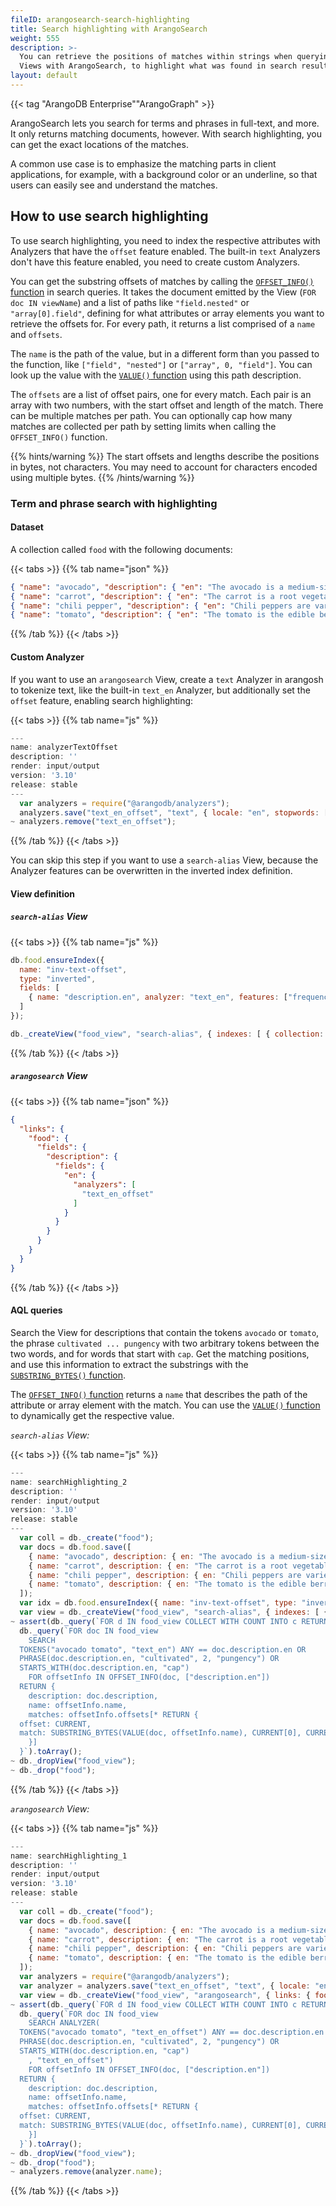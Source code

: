 ```yaml
---
fileID: arangosearch-search-highlighting
title: Search highlighting with ArangoSearch
weight: 555
description: >-
  You can retrieve the positions of matches within strings when querying
  Views with ArangoSearch, to highlight what was found in search results
layout: default
---
```

{{< tag "ArangoDB Enterprise""ArangoGraph" >}}

ArangoSearch lets you search for terms and phrases in full-text, and more.
It only returns matching documents, however. With search highlighting, you can
get the exact locations of the matches.

A common use case is to emphasize the matching parts in client applications,
for example, with a background color or an underline, so that users can easily
see and understand the matches.

## How to use search highlighting

To use search highlighting, you need to index the respective attributes with
Analyzers that have the `offset` feature enabled. The built-in `text` Analyzers
don't have this feature enabled, you need to create custom Analyzers.

You can get the substring offsets of matches by calling the
[`OFFSET_INFO()` function](../../aql/functions/functions-arangosearch#offset_info) in
search queries. It takes the document emitted by the View (`FOR doc IN viewName`)
and a list of paths like `"field.nested"` or `"array[0].field"`, defining for
what attributes or array elements you want to retrieve the offsets for. For
every path, it returns a list comprised of a `name` and `offsets`.

The `name` is the path of the value, but in a different form than you passed to
the function, like `["field", "nested"]` or `["array", 0, "field"]`. You can
look up the value with the [`VALUE()` function](../../aql/functions/functions-document#value)
using this path description.

The `offsets` are a list of offset pairs, one for every match. Each pair is an
array with two numbers, with the start offset and length of the match. There can be
multiple matches per path. You can optionally cap how many matches are collected
per path by setting limits when calling the `OFFSET_INFO()` function.


{{% hints/warning %}}
  The start offsets and lengths describe the positions in bytes, not characters.
You may need to account for characters encoded using multiple bytes.
{{% /hints/warning %}}

### Term and phrase search with highlighting

#### Dataset

A collection called `food` with the following documents:

{{< tabs >}}
{{% tab name="json" %}}
```json
{ "name": "avocado", "description": { "en": "The avocado is a medium-sized, evergreen tree, native to the Americas." } }
{ "name": "carrot", "description": { "en": "The carrot is a root vegetable, typically orange in color, native to Europe and Southwestern Asia." } }
{ "name": "chili pepper", "description": { "en": "Chili peppers are varieties of the berry-fruit of plants from the genus Capsicum, cultivated for their pungency." } }
{ "name": "tomato", "description": { "en": "The tomato is the edible berry of the tomato plant." } }
```
{{% /tab %}}
{{< /tabs >}}

#### Custom Analyzer

If you want to use an `arangosearch` View,
create a `text` Analyzer in arangosh to tokenize text, like the built-in
`text_en` Analyzer, but additionally set the `offset` feature, enabling
search highlighting:

    
 {{< tabs >}}
{{% tab name="js" %}}
```js
---
name: analyzerTextOffset
description: ''
render: input/output
version: '3.10'
release: stable
---
  var analyzers = require("@arangodb/analyzers");
  analyzers.save("text_en_offset", "text", { locale: "en", stopwords: [] }, ["position", "frequency", "norm", "offset"]);
~ analyzers.remove("text_en_offset");
```
{{% /tab %}}
{{< /tabs >}}
 
    
    

You can skip this step if you want to use a `search-alias` View, because the
Analyzer features can be overwritten in the inverted index definition.

#### View definition

##### `search-alias` View

{{< tabs >}}
{{% tab name="js" %}}
```js
db.food.ensureIndex({
  name: "inv-text-offset",
  type: "inverted",
  fields: [
    { name: "description.en", analyzer: "text_en", features: ["frequency", "norm", "position", "offset"] }
  ]
});

db._createView("food_view", "search-alias", { indexes: [ { collection: "food", index: "inv-text-offset" } ] });
```
{{% /tab %}}
{{< /tabs >}}

##### `arangosearch` View

{{< tabs >}}
{{% tab name="json" %}}
```json
{
  "links": {
    "food": {
      "fields": {
        "description": {
          "fields": {
            "en": {
              "analyzers": [
                "text_en_offset"
              ]
            }
          }
        }
      }
    }
  }
}
```
{{% /tab %}}
{{< /tabs >}}

#### AQL queries

Search the View for descriptions that contain the tokens `avocado` or `tomato`,
the phrase `cultivated ... pungency` with two arbitrary tokens between the two
words, and for words that start with `cap`. Get the matching positions, and use
this information to extract the substrings with the
[`SUBSTRING_BYTES()` function](../../aql/functions/functions-string#substring_bytes).

The [`OFFSET_INFO()` function](../../aql/functions/functions-arangosearch#offset_info)
returns a `name` that describes the path of the attribute or array element with
the match. You can use the [`VALUE()` function](../../aql/functions/functions-document#value)
to dynamically get the respective value.

_`search-alias` View:_

    
 {{< tabs >}}
{{% tab name="js" %}}
```js
---
name: searchHighlighting_2
description: ''
render: input/output
version: '3.10'
release: stable
---
  var coll = db._create("food");
  var docs = db.food.save([
    { name: "avocado", description: { en: "The avocado is a medium-sized, evergreen tree, native to the Americas." } },
    { name: "carrot", description: { en: "The carrot is a root vegetable, typically orange in color, native to Europe and Southwestern Asia." } },
    { name: "chili pepper", description: { en: "Chili peppers are varieties of the berry-fruit of plants from the genus Capsicum, cultivated for their pungency." } },
    { name: "tomato", description: { en: "The tomato is the edible berry of the tomato plant." } }
  ]);
  var idx = db.food.ensureIndex({ name: "inv-text-offset", type: "inverted", fields: [ { name: "description.en", analyzer: "text_en", features: ["frequency", "norm", "position", "offset"] } ] });
  var view = db._createView("food_view", "search-alias", { indexes: [ { collection: "food", index: "inv-text-offset" } ] });
~ assert(db._query(`FOR d IN food_view COLLECT WITH COUNT INTO c RETURN c`).toArray()[0] === 4);
  db._query(`FOR doc IN food_view
    SEARCH
  TOKENS("avocado tomato", "text_en") ANY == doc.description.en OR
  PHRASE(doc.description.en, "cultivated", 2, "pungency") OR
  STARTS_WITH(doc.description.en, "cap")
    FOR offsetInfo IN OFFSET_INFO(doc, ["description.en"])
  RETURN {
    description: doc.description,
    name: offsetInfo.name,
    matches: offsetInfo.offsets[* RETURN {
  offset: CURRENT,
  match: SUBSTRING_BYTES(VALUE(doc, offsetInfo.name), CURRENT[0], CURRENT[1])
    }]
  }`).toArray();
~ db._dropView("food_view");
~ db._drop("food");
```
{{% /tab %}}
{{< /tabs >}}
 
    
    

_`arangosearch` View:_

    
 {{< tabs >}}
{{% tab name="js" %}}
```js
---
name: searchHighlighting_1
description: ''
render: input/output
version: '3.10'
release: stable
---
  var coll = db._create("food");
  var docs = db.food.save([
    { name: "avocado", description: { en: "The avocado is a medium-sized, evergreen tree, native to the Americas." } },
    { name: "carrot", description: { en: "The carrot is a root vegetable, typically orange in color, native to Europe and Southwestern Asia." } },
    { name: "chili pepper", description: { en: "Chili peppers are varieties of the berry-fruit of plants from the genus Capsicum, cultivated for their pungency." } },
    { name: "tomato", description: { en: "The tomato is the edible berry of the tomato plant." } }
  ]);
  var analyzers = require("@arangodb/analyzers");
  var analyzer = analyzers.save("text_en_offset", "text", { locale: "en", stopwords: [] }, ["frequency", "norm", "position", "offset"]);
  var view = db._createView("food_view", "arangosearch", { links: { food: { fields: { description: { fields: { en: { analyzers: ["text_en_offset"] } } } } } } });
~ assert(db._query(`FOR d IN food_view COLLECT WITH COUNT INTO c RETURN c`).toArray()[0] === 4);
  db._query(`FOR doc IN food_view
    SEARCH ANALYZER(
  TOKENS("avocado tomato", "text_en_offset") ANY == doc.description.en OR
  PHRASE(doc.description.en, "cultivated", 2, "pungency") OR
  STARTS_WITH(doc.description.en, "cap")
    , "text_en_offset")
    FOR offsetInfo IN OFFSET_INFO(doc, ["description.en"])
  RETURN {
    description: doc.description,
    name: offsetInfo.name,
    matches: offsetInfo.offsets[* RETURN {
  offset: CURRENT,
  match: SUBSTRING_BYTES(VALUE(doc, offsetInfo.name), CURRENT[0], CURRENT[1])
    }]
  }`).toArray();
~ db._dropView("food_view");
~ db._drop("food");
~ analyzers.remove(analyzer.name);
```
{{% /tab %}}
{{< /tabs >}}
 
    
    
